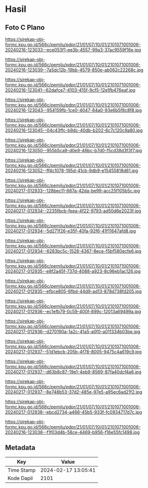 # Hasil

## Foto C Plano

https://sirekap-obj-formc.kpu.go.id/566c/pemilu/pdpr/21/01/07/10/01/2101071001006-20240216-123033--ece053f1-ee3b-4557-99a3-37ac9559f16e.jpg

https://sirekap-obj-formc.kpu.go.id/566c/pemilu/pdpr/21/01/07/10/01/2101071001006-20240216-123039--7a5dc12b-19bb-4579-850e-ab062c22268c.jpg

https://sirekap-obj-formc.kpu.go.id/566c/pemilu/pdpr/21/01/07/10/01/2101071001006-20240216-123041--62dafce7-4103-415f-9cf5-12e1fb476eaf.jpg

https://sirekap-obj-formc.kpu.go.id/566c/pemilu/pdpr/21/01/07/10/01/2101071001006-20240216-123043--954159fb-1ce0-4047-84a0-93e6b5f8c8f8.jpg

https://sirekap-obj-formc.kpu.go.id/566c/pemilu/pdpr/21/01/07/10/01/2101071001006-20240216-123045--04c43ffc-b9dc-40db-b202-6c7c120c9a80.jpg

https://sirekap-obj-formc.kpu.go.id/566c/pemilu/pdpr/21/01/07/10/01/2101071001006-20240216-123050--955b5ca9-d0e9-46bc-b7d0-f5cd38d3f3f7.jpg

https://sirekap-obj-formc.kpu.go.id/566c/pemilu/pdpr/21/01/07/10/01/2101071001006-20240216-123052--ff4c1078-195d-41cb-9db9-e15455818d61.jpg

https://sirekap-obj-formc.kpu.go.id/566c/pemilu/pdpr/21/01/07/10/01/2101071001006-20240217-012933--128bec11-687a-42da-be99-acc25f105b5c.jpg

https://sirekap-obj-formc.kpu.go.id/566c/pemilu/pdpr/21/01/07/10/01/2101071001006-20240217-012934--2235fbcb-feea-4f22-9793-ad50d6e2023f.jpg

https://sirekap-obj-formc.kpu.go.id/566c/pemilu/pdpr/21/01/07/10/01/2101071001006-20240217-012934--5d271f26-e35f-40fa-92f6-41f11647afd8.jpg

https://sirekap-obj-formc.kpu.go.id/566c/pemilu/pdpr/21/01/07/10/01/2101071001006-20240217-012934--6283bc5c-1528-4367-8ece-f5bf580ecfe6.jpg

https://sirekap-obj-formc.kpu.go.id/566c/pemilu/pdpr/21/01/07/10/01/2101071001006-20240217-012935--e8f2a45f-737d-4088-a923-8c96eb1ac126.jpg

https://sirekap-obj-formc.kpu.go.id/566c/pemilu/pdpr/21/01/07/10/01/2101071001006-20240217-012935--efbce805-6fbd-44d9-ad13-878d738fd205.jpg

https://sirekap-obj-formc.kpu.go.id/566c/pemilu/pdpr/21/01/07/10/01/2101071001006-20240217-012936--ec1efb79-0c59-400f-899c-12013a69499a.jpg

https://sirekap-obj-formc.kpu.go.id/566c/pemilu/pdpr/21/01/07/10/01/2101071001006-20240217-012936--d270190a-1a2c-41a5-a0f0-a011334b03be.jpg

https://sirekap-obj-formc.kpu.go.id/566c/pemilu/pdpr/21/01/07/10/01/2101071001006-20240217-012937--51d1ebcb-205b-4f78-8005-9475c4a619c9.jpg

https://sirekap-obj-formc.kpu.go.id/566c/pemilu/pdpr/21/01/07/10/01/2101071001006-20240217-012937--d63b8c87-19e1-4eb9-8569-87fa40dcf4a6.jpg

https://sirekap-obj-formc.kpu.go.id/566c/pemilu/pdpr/21/01/07/10/01/2101071001006-20240217-012937--8e748b53-37d2-485e-97e5-a95ec6ad21f2.jpg

https://sirekap-obj-formc.kpu.go.id/566c/pemilu/pdpr/21/01/07/10/01/2101071001006-20240217-012938--ebcd2734-a468-45b5-933f-fc0934717d7c.jpg

https://sirekap-obj-formc.kpu.go.id/566c/pemilu/pdpr/21/01/07/10/01/2101071001006-20240216-123036--f1f03d4b-58ce-4469-b956-f16e55fc1498.jpg


## Metadata

| Key        | Value               |
| ---------- | ------------------- |
| Time Stamp | 2024-02-17 13:05:41 |
| Kode Dapil | 2101                |



